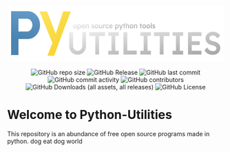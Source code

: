 <p align="center">
    <img src="Images-Release/New/Py-Utilities-Fit.png"
        height="130">

<div align="center">
  <img alt="GitHub repo size" src="https://img.shields.io/github/repo-size/Stari-Div/Python-Utilities">
  <img alt="GitHub Release" src="https://img.shields.io/github/v/release/Stari-Div/Python-Utilities">
  <img alt="GitHub last commit" src="https://img.shields.io/github/last-commit/Stari-Div/Python-Utilities">
  <img alt="GitHub commit activity" src="https://img.shields.io/github/commit-activity/t/Stari-Div/Python-Utilities">
  <img alt="GitHub contributors" src="https://img.shields.io/github/contributors/Stari-Div/Python-Utilities">
  <img alt="GitHub Downloads (all assets, all releases)" src="https://img.shields.io/github/downloads/Stari-Div/Python-Utilities/total">
  <img alt="GitHub License" src="https://img.shields.io/github/license/Stari-Div/Python-Utilities">



</div>

# Welcome to Python-Utilities
This repository is an abundance of free open source programs made in python.
dog eat dog world

